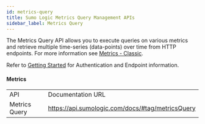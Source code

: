 ```yaml
---
id: metrics-query
title: Sumo Logic Metrics Query Management APIs
sidebar_label: Metrics Query
---
```


The Metrics Query API allows you to execute queries on various metrics and retrieve multiple time-series (data-points) over time from HTTP endpoints. For more information see [Metrics - Classic](https://help.sumologic.com/Metrics/Metric-Queries-and-Alerts/11Metrics-Queries).

Refer to [Getting Started](docs/api/index.md) for Authentication and Endpoint information.

#### Metrics

<table>
  <tr>
   <td>API
   </td>
   <td>Documentation URL
   </td>
  </tr>
  <tr>
   <td>Metrics Query
   </td>
   <td><a href="https://api.sumologic.com/docs/#tag/metricsQuery">https://api.sumologic.com/docs/#tag/metricsQuery</a>
   </td>
  </tr>
</table>
